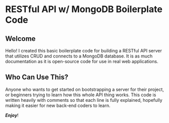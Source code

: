 # RESTful API w/ MongoDB Boilerplate Code

## Welcome
Hello! I created this basic boilerplate code for building a RESTful API server that utilizes CRUD and connects to a MongoDB database. It is as much documentation as it is open-source code for use in real web applications.

## Who Can Use This?
Anyone who wants to get started on bootstrapping a server for their project, or beginners trying to learn how this whole API thing works. This code is written heavily with comments so that each line is fully explained, hopefully making it easier for new back-end coders to learn.

***Enjoy***!